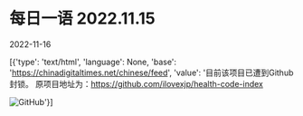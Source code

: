 # 每日一语 2022.11.15

2022-11-16

[{'type': 'text/html', 'language': None, 'base': 'https://chinadigitaltimes.net/chinese/feed', 'value': '目前该项目已遭到Github封锁。  原项目地址为：https://github.com/ilovexjp/health-code-index  

![GitHub](https://chinadigitaltimes.net/chinese/files/2022/11/2022.11.15.jpg)'}]